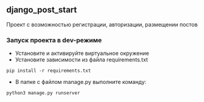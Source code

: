 ## django_post_start
 
 Проект с возможностью регистрации, авторизации, размещении постов

 ### Запуск проекта в dev-режиме
- Установите и активируйте виртуальное окружение
- Установите зависимости из файла requirements.txt
```
pip install -r requirements.txt 
```
 
- В папке с файлом manage.py выполните команду:
```
python3 manage.py runserver
```

